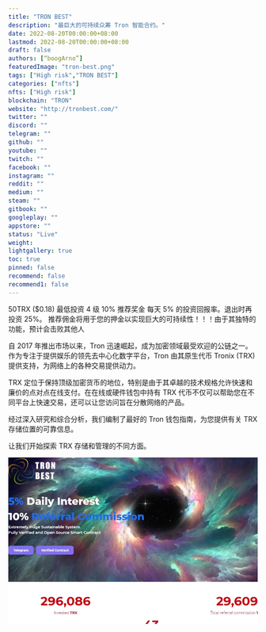 ```yaml
---
title: "TRON BEST"
description: "最巨大的可持续众筹 Tron 智能合约。"
date: 2022-08-20T00:00:00+08:00
lastmod: 2022-08-20T00:00:00+08:00
draft: false
authors: [“boogArno”]
featuredImage: "tron-best.png"
tags: ["High risk","TRON BEST"]
categories: ["nfts"]
nfts: ["High risk"]
blockchain: "TRON"
website: "http://tronbest.com/"
twitter: ""
discord: ""
telegram: ""
github: ""
youtube: ""
twitch: ""
facebook: ""
instagram: ""
reddit: ""
medium: ""
steam: ""
gitbook: ""
googleplay: ""
appstore: ""
status: "Live"
weight: 
lightgallery: true
toc: true
pinned: false
recommend: false
recommend1: false
---
```

50TRX ($0.18) 最低投资
4 级 10% 推荐奖金
每天 5% 的投资回报率。退出时再投资 25%。
推荐佣金将用于您的押金以实现巨大的可持续性！！！由于其独特的功能，预计会击败其他人

自 2017 年推出市场以来，Tron 迅速崛起，成为加密领域最受欢迎的公链之一。作为专注于提供娱乐的领先去中心化数字平台，Tron 由其原生代币 Tronix (TRX) 提供支持，为网络上的各种交易提供动力。

TRX 定位于保持顶级加密货币的地位，特别是由于其卓越的技术规格允许快速和廉价的点对点在线支付。在在线或硬件钱包中持有 TRX 代币不仅可以帮助您在不同平台上快速交易，还可以让您访问旨在分散网络的产品。

经过深入研究和综合分析，我们编制了最好的 Tron 钱包指南，为您提供有关 TRX 存储位置的可靠信息。

让我们开始探索 TRX 存储和管理的不同方面。

![tronbest-dapp-high-risk-tron-image1_0113ab1d63d8e21364e38151266b234b](tronbest-dapp-high-risk-tron-image1_0113ab1d63d8e21364e38151266b234b.png)
